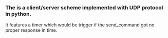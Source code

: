 ### The is a client/server scheme implemented with UDP protocol in python.
It features a timer which would be trigger if the send_command got no proper response in time.
